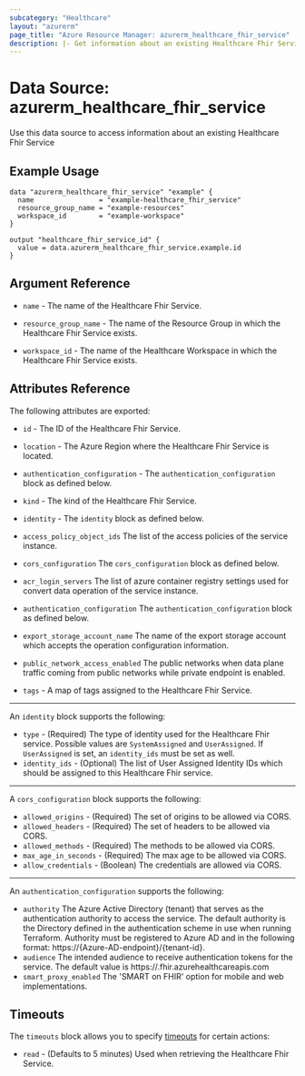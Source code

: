 ```yaml
---
subcategory: "Healthcare"
layout: "azurerm"
page_title: "Azure Resource Manager: azurerm_healthcare_fhir_service"
description: |- Get information about an existing Healthcare Fhir Service
---
```


# Data Source: azurerm_healthcare_fhir_service

Use this data source to access information about an existing Healthcare Fhir Service

## Example Usage

```hcl
data "azurerm_healthcare_fhir_service" "example" {
  name                = "example-healthcare_fhir_service"
  resource_group_name = "example-resources"
  workspace_id        = "example-workspace"
}

output "healthcare_fhir_service_id" {
  value = data.azurerm_healthcare_fhir_service.example.id
}
```

## Argument Reference

* `name` - The name of the Healthcare Fhir Service.

* `resource_group_name` - The name of the Resource Group in which the Healthcare Fhir Service exists.

* `workspace_id` - The name of the Healthcare Workspace in which the Healthcare Fhir Service exists.

## Attributes Reference

The following attributes are exported:

* `id` - The ID of the Healthcare Fhir Service.

* `location` - The Azure Region where the Healthcare Fhir Service is located.

* `authentication_configuration` - The `authentication_configuration` block as defined below.

* `kind` - The kind of the Healthcare Fhir Service. 

* `identity` - The `identity` block as defined below.

* `access_policy_object_ids` The list of the access policies of the service instance.

* `cors_configuration` The `cors_configuration` block as defined below.

* `acr_login_servers` The list of azure container registry settings used for convert data operation of the service instance.

* `authentication_configuration` The `authentication_configuration` block as defined below.

* `export_storage_account_name` The name of the export storage account which accepts the operation configuration information.

* `public_network_access_enabled` The public networks when data plane traffic coming from public networks while private endpoint is enabled.

* `tags` - A map of tags assigned to the Healthcare Fhir Service.

---
An `identity` block supports the following:

* `type` - (Required) The type of identity used for the Healthcare Fhir service. Possible values are `SystemAssigned` and `UserAssigned`. If `UserAssigned` is set, an `identity_ids` must be set as well.
* `identity_ids` - (Optional) The list of User Assigned Identity IDs which should be assigned to this Healthcare Fhir service.

---
A `cors_configuration` block supports the following:

* `allowed_origins` - (Required) The set of origins to be allowed via CORS.
* `allowed_headers` - (Required) The set of headers to be allowed via CORS.
* `allowed_methods` - (Required) The methods to be allowed via CORS.
* `max_age_in_seconds` - (Required) The max age to be allowed via CORS.
* `allow_credentials` - (Boolean) The credentials are allowed via CORS.

---
An `authentication_configuration` supports the following:

* `authority` The Azure Active Directory (tenant) that serves as the authentication authority to access the service. The default authority is the Directory defined in the authentication scheme in use when running Terraform.
  Authority must be registered to Azure AD and in the following format: https://{Azure-AD-endpoint}/{tenant-id}.
* `audience` The intended audience to receive authentication tokens for the service. The default value is https://<name>.fhir.azurehealthcareapis.com
* `smart_proxy_enabled` The 'SMART on FHIR' option for mobile and web implementations.

## Timeouts

The `timeouts` block allows you to specify [timeouts](https://www.terraform.io/docs/configuration/resources.html#timeouts) for certain actions:

* `read` - (Defaults to 5 minutes) Used when retrieving the Healthcare Fhir Service.

